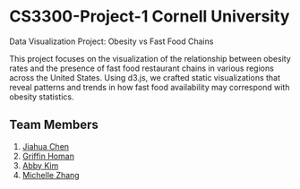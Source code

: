 # CS3300-Project-1 Cornell University


Data Visualization Project: Obesity vs Fast Food Chains

This project focuses on the visualization of the relationship between obesity rates and the presence of fast food restaurant chains in various regions across the United States. Using d3.js, we crafted static visualizations that reveal patterns and trends in how fast food availability may correspond with obesity statistics.

## Team Members
1. <a href="https://github.coecis.cornell.edu/jc2936">Jiahua Chen</a>
2. <a href="https://github.coecis.cornell.edu/gjh64">Griffin Homan</a>
3. <a href="https://github.coecis.cornell.edu/sk2459">Abby Kim</a>
4. <a href="https://github.coecis.cornell.edu/qz243">Michelle Zhang</a>
